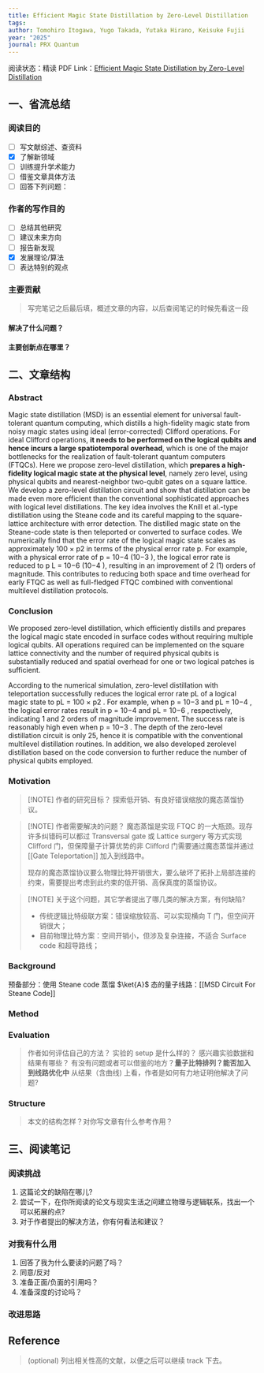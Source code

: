 ```yaml
---
title: Efficient Magic State Distillation by Zero-Level Distillation
tags: 
author: Tomohiro Itogawa, Yugo Takada, Yutaka Hirano, Keisuke Fujii
year: "2025"
journal: PRX Quantum
---
```


阅读状态：精读
PDF Link：[Efficient Magic State Distillation by Zero-Level Distillation](https://journals.aps.org/prxquantum/pdf/10.1103/thxx-njr6)

## 一、省流总结

### 阅读目的

- [ ] 写文献综述、查资料
- [x] 了解新领域
- [ ] 训练提升学术能力
- [ ] 借鉴文章具体方法
- [ ] 回答下列问题：

### 作者的写作目的

- [ ] 总结其他研究
- [ ] 建议未来方向
- [ ] 报告新发现
- [x] 发展理论/算法
- [ ] 表达特别的观点

### 主要贡献

> 写完笔记之后最后填，概述文章的内容，以后查阅笔记的时候先看这一段

#### 解决了什么问题？

#### 主要创新点在哪里？

## 二、文章结构

### Abstract

Magic state distillation (MSD) is an essential element for universal fault-tolerant quantum computing, which distills a high-fidelity magic state from noisy magic states using ideal (error-corrected) Clifford operations. For ideal Clifford operations, **it needs to be performed on the logical qubits and hence incurs a large spatiotemporal overhead**, which is one of the major bottlenecks for the realization of fault-tolerant quantum computers (FTQCs). Here we propose zero-level distillation, which **prepares a high-fidelity logical magic state at the physical level**, namely zero level, using physical qubits and nearest-neighbor two-qubit gates on a square lattice. We develop a zero-level distillation circuit and show that distillation can be made even more efficient than the conventional sophisticated approaches with logical level distillations. The key idea involves the Knill et al.-type distillation using the Steane code and its careful mapping to the square-lattice architecture with error detection. The distilled magic state on the Steane-code state is then teleported or converted to surface codes. We numerically find that the error rate of the logical magic state scales as approximately 100 × p2 in terms of the physical error rate p. For example, with a physical error rate of p = 10−4 (10−3 ), the logical error rate is reduced to p L = 10−6 (10−4 ), resulting in an improvement of 2 (1) orders of magnitude. This contributes to reducing both space and time overhead for early FTQC as well as full-fledged FTQC combined with conventional multilevel distillation protocols.

### Conclusion

We proposed zero-level distillation, which efficiently distills and prepares the logical magic state encoded in surface codes without requiring multiple logical qubits. All operations required can be implemented on the square lattice connectivity and the number of required physical qubits is substantially reduced and spatial overhead for one or two logical patches is sufficient.

According to the numerical simulation, zero-level distillation with teleportation successfully reduces the logical error rate pL of a logical magic state to pL = 100 × p2 . For example, when p = 10−3 and pL = 10−4 , the logical error rates result in p = 10−4 and pL = 10−6 , respectively, indicating 1 and 2 orders of magnitude improvement. The success rate is reasonably high even when p = 10−3 . The depth of the zero-level distillation circuit is only 25, hence it is compatible with the conventional multilevel distillation routines. In addition, we also developed zerolevel distillation based on the code conversion to further reduce the number of physical qubits employed.

### Motivation

> [!NOTE] 作者的研究目标？
> 探索低开销、有良好错误缩放的魔态蒸馏协议。

> [!NOTE] 作者需要解决的问题？
> 魔态蒸馏是实现 FTQC 的一大瓶颈。现存许多纠错码可以都过 Transversal gate 或 Lattice surgery 等方式实现 Clifford 门，但保障量子计算优势的非 Clifford 门需要通过魔态蒸馏并通过 [[Gate Teleportation]] 加入到线路中。
>
> 现存的魔态蒸馏协议要么物理比特开销很大，要么破坏了拓扑上局部连接的约束，需要提出考虑到此约束的低开销、高保真度的蒸馏协议。

> [!NOTE] 关于这个问题，其它学者提出了哪几类的解决方案，有何缺陷?
> - 传统逻辑比特级联方案：错误缩放较高、可以实现横向 T 门，但空间开销很大；
> - 目前物理比特方案：空间开销小，但涉及复杂连接，不适合 Surface code 和超导路线；

### Background

预备部分：使用 Steane code 蒸馏 $\ket{A}$ 态的量子线路：[[MSD Circuit For Steane Code]]

### Method

### Evaluation

> 作者如何评估自己的方法？
> 实验的 setup 是什么样的？
> 感兴趣实验数据和结果有哪些？
> 有没有问题或者可以借鉴的地方？**量子比特排列？能否加入到线路优化中**
> 从结果（含曲线) 上看，作者是如何有力地证明他解决了问题?

### Structure

> 本文的结构怎样？对你写文章有什么参考作用？

## 三、阅读笔记

### 阅读挑战

1. 这篇论文的缺陷在哪儿?
2. 尝试一下，在你所阅读的论文与现实生活之间建立物理与逻辑联系，找出一个可以拓展的点?
3. 对于作者提出的解决方法，你有何看法和建议？

### 对我有什么用

1. 回答了我为什么要读的问题了吗？
2. 同意/反对
3. 准备正面/负面的引用吗？
4. 准备深度的讨论吗？

### 改进思路

## Reference

> (optional) 列出相关性高的文献，以便之后可以继续 track 下去。
